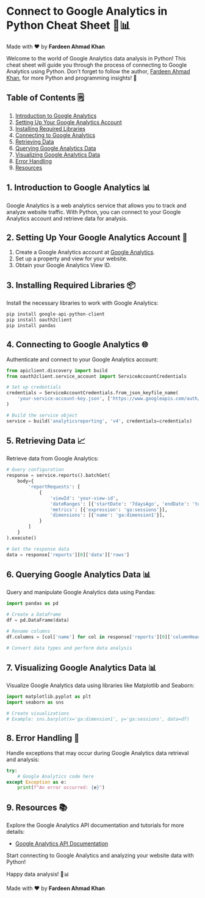 # Connect to Google Analytics in Python Cheat Sheet 🚀📊

Made with :heart: by **Fardeen Ahmad Khan**

Welcome to the world of Google Analytics data analysis in Python! This cheat sheet will guide you through the process of connecting to Google Analytics using Python. Don't forget to follow the author, [Fardeen Ahmad Khan](https://github.com/I-Fardeen), for more Python and programming insights! 🙌

## Table of Contents 🗒️

1. [Introduction to Google Analytics](#introduction-to-google-analytics)
2. [Setting Up Your Google Analytics Account](#setting-up-your-google-analytics-account)
3. [Installing Required Libraries](#installing-required-libraries)
4. [Connecting to Google Analytics](#connecting-to-google-analytics)
5. [Retrieving Data](#retrieving-data)
6. [Querying Google Analytics Data](#querying-google-analytics-data)
7. [Visualizing Google Analytics Data](#visualizing-google-analytics-data)
8. [Error Handling](#error-handling)
9. [Resources](#resources)

## 1. Introduction to Google Analytics 📊

Google Analytics is a web analytics service that allows you to track and analyze website traffic. With Python, you can connect to your Google Analytics account and retrieve data for analysis.

## 2. Setting Up Your Google Analytics Account 🔗

1. Create a Google Analytics account at [Google Analytics](https://analytics.google.com/).
2. Set up a property and view for your website.
3. Obtain your Google Analytics View ID.

## 3. Installing Required Libraries 📦

Install the necessary libraries to work with Google Analytics:

```python
pip install google-api-python-client
pip install oauth2client
pip install pandas
```

## 4. Connecting to Google Analytics 🌐

Authenticate and connect to your Google Analytics account:

```python
from apiclient.discovery import build
from oauth2client.service_account import ServiceAccountCredentials

# Set up credentials
credentials = ServiceAccountCredentials.from_json_keyfile_name(
    'your-service-account-key.json', ['https://www.googleapis.com/auth/analytics.readonly']
)

# Build the service object
service = build('analyticsreporting', 'v4', credentials=credentials)
```

## 5. Retrieving Data 📈

Retrieve data from Google Analytics:

```python
# Query configuration
response = service.reports().batchGet(
    body={
        'reportRequests': [
            {
                'viewId': 'your-view-id',
                'dateRanges': [{'startDate': '7daysAgo', 'endDate': 'today'}],
                'metrics': [{'expression': 'ga:sessions'}],
                'dimensions': [{'name': 'ga:dimension1'}],
            }
        ]
    }
).execute()

# Get the response data
data = response['reports'][0]['data']['rows']
```

## 6. Querying Google Analytics Data 📊

Query and manipulate Google Analytics data using Pandas:

```python
import pandas as pd

# Create a DataFrame
df = pd.DataFrame(data)

# Rename columns
df.columns = [col['name'] for col in response['reports'][0]['columnHeader']['dimensions'] + response['reports'][0]['columnHeader']['metricHeader']['metricHeaderEntries']]

# Convert data types and perform data analysis
```

## 7. Visualizing Google Analytics Data 📊

Visualize Google Analytics data using libraries like Matplotlib and Seaborn:

```python
import matplotlib.pyplot as plt
import seaborn as sns

# Create visualizations
# Example: sns.barplot(x='ga:dimension1', y='ga:sessions', data=df)
```

## 8. Error Handling 🐞

Handle exceptions that may occur during Google Analytics data retrieval and analysis:

```python
try:
    # Google Analytics code here
except Exception as e:
    print(f"An error occurred: {e}")
```

## 9. Resources 📚

Explore the Google Analytics API documentation and tutorials for more details:

- [Google Analytics API Documentation](https://developers.google.com/analytics)

Start connecting to Google Analytics and analyzing your website data with Python!

Happy data analysis! 🚀📊

Made with :heart: by **Fardeen Ahmad Khan**
